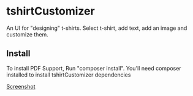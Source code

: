 tshirtCustomizer
================

An UI for "designing" t-shirts. Select t-shirt, add text, add an image and customize them.


## Install

To install PDF Support, Run "composer install". You'll need composer installed to install tshirtCustomizer dependencies



[Screenshot](https://github.com/natzar/tshirtCustomizer/blob/master/screenshot.png)
